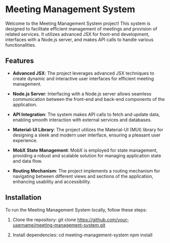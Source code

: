# Meeting Management System

Welcome to the Meeting Management System project! This system is designed to facilitate efficient management of meetings and provision of related services. It utilizes advanced JSX for front-end development, interfaces with a Node.js server, and makes API calls to handle various functionalities.

## Features

- **Advanced JSX**: The project leverages advanced JSX techniques to create dynamic and interactive user interfaces for efficient meeting management.
  
- **Node.js Server**: Interfacing with a Node.js server allows seamless communication between the front-end and back-end components of the application.
  
- **API Integration**: The system makes API calls to fetch and update data, enabling smooth interaction with external services and databases.
  
- **Material-UI Library**: The project utilizes the Material-UI (MUI) library for designing a sleek and modern user interface, ensuring a pleasant user experience.
  
- **MobX State Management**: MobX is employed for state management, providing a robust and scalable solution for managing application state and data flow.
  
- **Routing Mechanism**: The project implements a routing mechanism for navigating between different views and sections of the application, enhancing usability and accessibility.

## Installation

To run the Meeting Management System locally, follow these steps:

1. Clone the repository:
git clone https://github.com/your-username/meeting-management-system.git

2. Install dependencies:
cd meeting-management-system
npm install












